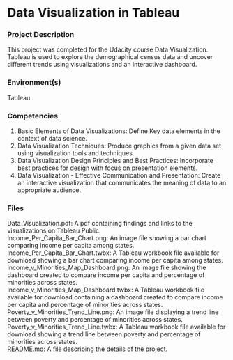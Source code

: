 # Data Visualization in Tableau
### Project Description
This project was completed for the Udacity course Data Visualization. Tableau is used to explore the demographical census data and uncover different trends using visualizations and an interactive dashboard. 
### Environment(s)
Tableau
### Competencies
1. Basic Elements of Data Visualizations: Define Key data elements in the context of data science.
2. Data Visualization Techniques: Produce graphics from a given data set using visualization tools and techniques.
3. Data Visualization Design Principles and Best Practices: Incorporate best practices for design with focus on presentation elements.
4. Data Visualization - Effective Communication and Presentation: Create an interactive visualization that communicates the meaning of data to an appropriate audience.
### Files
Data_Visualization.pdf: A pdf containing findings and links to the visualizations on Tableau Public.  
Income_Per_Capita_Bar_Chart.png: An image file showing a bar chart comparing income per capita among states.  
Income_Per_Capita_Bar_Chart.twbx: A Tableau workbook file available for download showing a bar chart comparing income per capita among states.  
Income_v_Minorities_Map_Dashboard.png: An image file showing the dashboard created to compare income per capita and percentage of minorities across states.  
Income_v_Minorities_Map_Dashboard.twbx: A Tableau workbook file available for download containing a dashboard created to compare income per capita and percentage of minorities across states.  
Poverty_v_Minorities_Trend_Line.png: An image file displaying a trend line between poverty and percentage of minorities across states.  
Poverty_v_Minorities_Trend_Line.twbx: A Tableau workbook file available for download showing a trend line between poverty and percentage of minorities across states.  
README.md: A file describing the details of the project.
